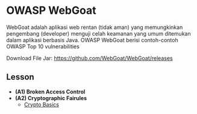 # OWASP WebGoat
WebGoat adalah aplikasi web rentan (tidak aman) yang memungkinkan pengembang (developer) menguji celah keamanan yang umum ditemukan dalam aplikasi berbasis Java. OWASP WebGoat berisi contoh-contoh OWASP Top 10 vulnerabilities

Download File Jar: https://github.com/WebGoat/WebGoat/releases

## Lesson
- **(A1) Broken Access Control**
- **(A2) Cryptographic Fairules**
	- [Crypto Basics](A2%20Crypto%20Basics.md)
